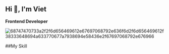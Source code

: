 ## Hi 👋, I'm Viet
**Frontend Developer**

![68747470733a2f2f6d656469612e67697068792e636f6d2f6d656469612f38333648694a633770677a7938694e58436e2f67697068792e676966](https://github.com/user-attachments/assets/7c06a622-ce1a-4c1d-92df-b03e3105f523)

##My Skill
